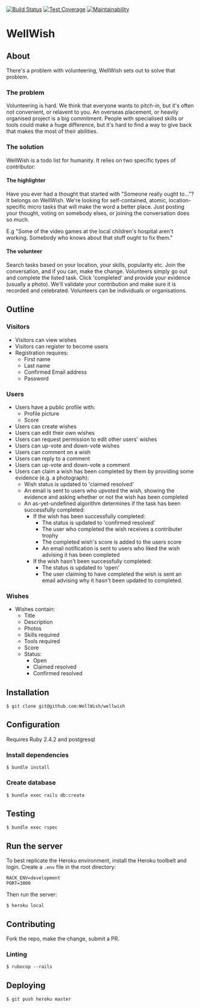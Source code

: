 [![Build Status](https://travis-ci.org/WellWish/wellwish.svg?branch=master)](https://travis-ci.org/WellWish/wellwish)
[![Test Coverage](https://api.codeclimate.com/v1/badges/2feb9ab174274e5b2278/test_coverage)](https://codeclimate.com/github/WellWish/wellwish/test_coverage)
[![Maintainability](https://api.codeclimate.com/v1/badges/2feb9ab174274e5b2278/maintainability)](https://codeclimate.com/github/WellWish/wellwish/maintainability)


# WellWish


## About

There's a problem with volunteering, WellWish sets out to solve that problem.


### The problem

Volunteering is hard. We think that everyone wants to pitch-in, but it's often not convenient, or relavent to you. An overseas placement, or heavily organised project is a big commitment. People with specialised skills or tools could make a huge difference, but it's hard to find a way to give back that makes the most of their abilities.


### The solution

WellWish is a todo list for humanity. It relies on two specific types of contributor:


#### The highlighter

Have you ever had a thought that started with "Someone really ought to..."? It
belongs on WellWish. We're looking for self-contained, atomic,
location-specific micro tasks that will make the word a better place. Just
posting your thought, voting on somebody elses, or joining the conversation
does so much.

E.g "Some of the video games at the local children's hospital aren't working.
Somebody who knows about that stuff ought to fix them."


#### The volunteer

Search tasks based on your location, your skills, popularity etc. Join the
conversation, and if you can, make the change. Volunteers simply go out and
complete the listed task. Click 'completed' and provide your evidence (usually
a photo). We'll validate your contribution and make sure it is recorded and
celebrated. Volunteers can be individuals or organisations.


## Outline


### Visitors

- Visitors can view wishes
- Visitors can register to become users
- Registration requires:
  - First name
  - Last name
  - Confirmed Email address
  - Password


### Users

- Users have a public profile with:
  - Profile picture
  - Score
- Users can create wishes
- Users can edit their own wishes
- Users can request permission to edit other users' wishes
- Users can up-vote and down-vote wishes
- Users can comment on a wish
- Users can reply to a comment
- Users can up-vote and down-vote a comment
- Users can claim a wish has been completed by them by providing some evidence
  (e.g. a photograph):
  - Wish status is updated to 'claimed resolved'
  - An email is sent to users who upvoted the wish, showing the evidence and
    asking whether or not the wish has been completed
  - An as-yet-undefined algorithm determines if the task has been successfully
    completed:
    - If the wish has been successfully completed:
      - The status is updated to 'confirmed resolved'
      - The user who completed the wish receives a contributer trophy
      - The completed wish's score is added to the users score
      - An email notification is sent to users who liked the wish advising it
        has been completed
    - If the wish hasn't been successfully completed:
      - The status is updated to 'open'
      - The user claiming to have completed the wish is sent an email advising
        why it hasn't been updated to completed.


### Wishes

- Wishes contain:
  - Title
  - Description
  - Photos
  - Skills required
  - Tools required
  - Score
  - Status:
    - Open
    - Claimed resolved
    - Confirmed resolved


## Installation

```
$ git clone git@github.com:WellWish/wellwish
```


## Configuration

Requires Ruby 2.4.2 and postgresql


### Install dependencies

```
$ bundle install
```


### Create database

```
$ bundle exec rails db:create
```


## Testing

```
$ bundle exec rspec
```


## Run the server

To best replicate the Heroku environment, install the Heroku toolbelt and login. Create a `.env` file in the root directory:

```
RACK_ENV=development
PORT=3000
```

Then run the server:

```
$ heroku local
```


## Contributing

Fork the repo, make the change, submit a PR.


### Linting

```
$ rubocop --rails
```


## Deploying

```
$ git push heroku master
```
